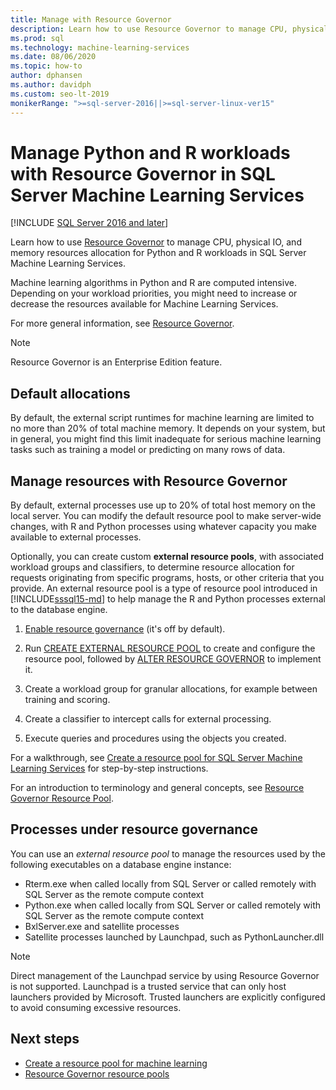 ```yaml
---
title: Manage with Resource Governor
description: Learn how to use Resource Governor to manage CPU, physical IO, and memory resources allocation for Python and R workloads in SQL Server Machine Learning Services.
ms.prod: sql
ms.technology: machine-learning-services
ms.date: 08/06/2020
ms.topic: how-to
author: dphansen
ms.author: davidph
ms.custom: seo-lt-2019
monikerRange: ">=sql-server-2016||>=sql-server-linux-ver15"
---
```

# Manage Python and R workloads with Resource Governor in SQL Server Machine Learning Services
[!INCLUDE [SQL Server 2016 and later](../../includes/applies-to-version/sqlserver2016.md)]

Learn how to use [Resource Governor](../../relational-databases/resource-governor/resource-governor.md) to manage CPU, physical IO, and memory resources allocation for Python and R workloads in SQL Server Machine Learning Services.

Machine learning algorithms in Python and R are computed intensive. Depending on your workload priorities, you might need to increase or decrease the resources available for Machine Learning Services.

For more general information, see [Resource Governor](../../relational-databases/resource-governor/resource-governor.md).

> [!NOTE] 
> Resource Governor is an Enterprise Edition feature.

## Default allocations

By default, the external script runtimes for machine learning are limited to no more than 20% of total machine memory. It depends on your system, but in general, you might find this limit inadequate for serious machine learning tasks such as training a model or predicting on many rows of data. 

## Manage resources with Resource Governor
 
By default, external processes use up to 20% of total host memory on the local server. You can modify the default resource pool to make server-wide changes, with R and Python processes using whatever capacity you make available to external processes.

Optionally, you can create custom **external resource pools**, with associated workload groups and classifiers, to determine resource allocation for requests originating from specific programs, hosts, or other criteria that you provide. An external resource pool is a type of resource pool introduced in [!INCLUDE[sssql15-md](../../includes/sssql16-md.md)] to help manage the R and Python processes external to the database engine.

1. [Enable resource governance](../../relational-databases/resource-governor/enable-resource-governor.md) (it's off by default).

2. Run [CREATE EXTERNAL RESOURCE POOL](../../t-sql/statements/create-external-resource-pool-transact-sql.md) to create and configure the resource pool, followed by [ALTER RESOURCE GOVERNOR](../../t-sql/statements/alter-resource-governor-transact-sql.md) to implement it.

3. Create a workload group for granular allocations, for example between training and scoring.

4. Create a classifier to intercept calls for external processing.

5. Execute queries and procedures using the objects you created.

For a walkthrough, see [Create a resource pool for SQL Server Machine Learning Services](create-external-resource-pool.md) for step-by-step instructions.

For an introduction to terminology and general concepts, see [Resource Governor Resource Pool](../../relational-databases/resource-governor/resource-governor-resource-pool.md).

## Processes under resource governance
  
 You can use an *external resource pool* to manage the resources used by the following executables on a database engine instance:

+ Rterm.exe when called locally from SQL Server or called remotely with SQL Server as the remote compute context
+ Python.exe when called locally from SQL Server or called remotely with SQL Server as the remote compute context
+ BxlServer.exe and satellite processes
+ Satellite processes launched by Launchpad, such as PythonLauncher.dll
  
> [!NOTE]
> Direct management of the Launchpad service by using Resource Governor is not supported. Launchpad is a trusted service that can only host launchers provided by Microsoft. Trusted launchers are explicitly configured to avoid consuming excessive resources.
  
## Next steps

+ [Create a resource pool for machine learning](create-external-resource-pool.md)
+ [Resource Governor resource pools](../../relational-databases/resource-governor/resource-governor-resource-pool.md)